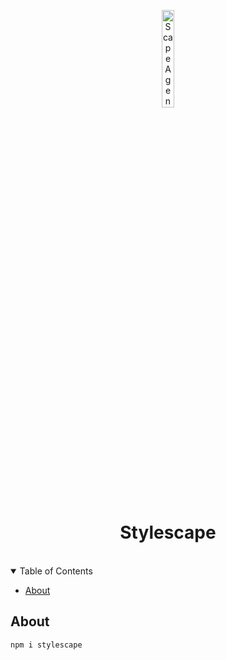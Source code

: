 <p align="center">
    <img src="https://scape-agency.github.io/.assets/image/logo/scape_agency-logo_dark.jpg" width="20%" height="20%" alt="Scape Agency Logo">
</p>
<h1 align='center' style='border-bottom: none;'>Stylescape</h1>

<br/>
<details open="open">
<summary>Table of Contents</summary>

- [About](#about)

</details>

## About

``` sh
npm i stylescape
```

